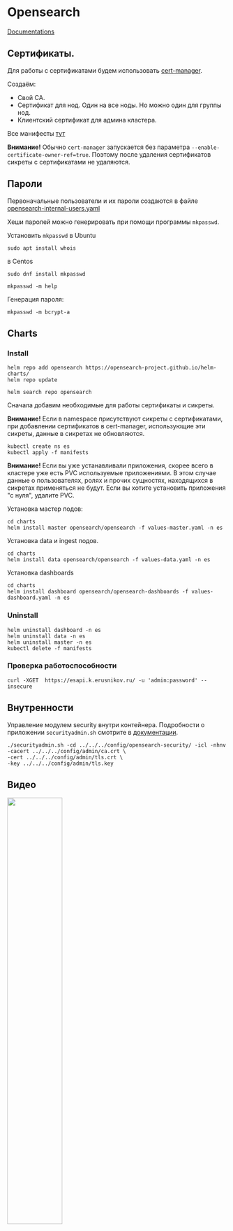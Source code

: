 # Opensearch

[Documentations](https://opensearch.org/docs/latest/)


## Сертификаты.

Для работы с сертификатами будем использовать [cert-manager](https://cert-manager.io).

Создаём:
* Свой СА.
* Сертификат для нод. Один на все ноды. Но можно один для группы нод.
* Клиентский сертификат для админа кластера. 

Все манифесты [тут](manifests/certs.yaml)

**Внимание!** Обычно ```cert-manager``` запускается без параметра ```--enable-certificate-owner-ref=true```.
Поэтому после удаления сертификатов сикреты с сертификатами не удаляются.
    
## Пароли

Первоначальные пользователи и их пароли создаются в файле 
[opensearch-internal-users.yaml](manifests/opensearch-internal-users.yaml)

Хеши паролей можно генерировать при помощи программы ```mkpasswd```.

Установить ```mkpasswd``` в Ubuntu

```shell
sudo apt install whois
```

в Centos

```shell
sudo dnf install mkpasswd
```

```shell
mkpasswd -m help
```

Генерация пароля:

```shell
mkpasswd -m bcrypt-a
```

## Charts

### Install

```shell
helm repo add opensearch https://opensearch-project.github.io/helm-charts/
helm repo update
```

```shell
helm search repo opensearch
```

Сначала добавим необходимые для работы сертификаты и сикреты. 

**Внимание!** Если в namespace присутствуют сикреты с сертификатами, при добавлении сертификатов в cert-manager, 
использующие эти сикреты, данные в сикретах не обновляются.

```shell
kubectl create ns es
kubectl apply -f manifests
```

**Внимание!** Если вы уже устанавливали приложения, скорее всего в кластере уже есть PVC используемые приложениями.
В этом случае данные о пользователях, ролях и прочих сущностях, находящихся в сикретах применяться не будут.
Если вы хотите установить приложения "с нуля", удалите PVC. 

Установка мастер подов:

```shell
cd charts
helm install master opensearch/opensearch -f values-master.yaml -n es
```

Установка data и ingest подов.

```shell
cd charts
helm install data opensearch/opensearch -f values-data.yaml -n es
```

Установка dashboards

```shell
cd charts
helm install dashboard opensearch/opensearch-dashboards -f values-dashboard.yaml -n es
```

### Uninstall

```shell
helm uninstall dashboard -n es
helm uninstall data -n es
helm uninstall master -n es
kubectl delete -f manifests
```

### Проверка работоспособности

```shell
curl -XGET  https://esapi.k.erusnikov.ru/ -u 'admin:password' --insecure
```

## Внутренности

Управление модулем security внутри контейнера. Подробности о приложении ```securityadmin.sh``` смотрите в
[документации](https://opensearch.org/docs/latest/security-plugin/configuration/security-admin).

```shell
./securityadmin.sh -cd ../../../config/opensearch-security/ -icl -nhnv -cacert ../../../config/admin/ca.crt \
-cert ../../../config/admin/tls.crt \
-key ../../../config/admin/tls.key
```

## Видео

[<img src="https://img.youtube.com/vi/dXfOpp53X58/maxresdefault.jpg" width="50%">](https://youtu.be/dXfOpp53X58)
